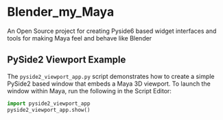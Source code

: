 # Blender_my_Maya
An Open Source project for creating Pyside6 based widget interfaces and tools for making Maya feel and behave like Blender

## PySide2 Viewport Example

The `pyside2_viewport_app.py` script demonstrates how to create a simple
PySide2 based window that embeds a Maya 3D viewport. To launch the window
within Maya, run the following in the Script Editor:

```python
import pyside2_viewport_app
pyside2_viewport_app.show()
```
